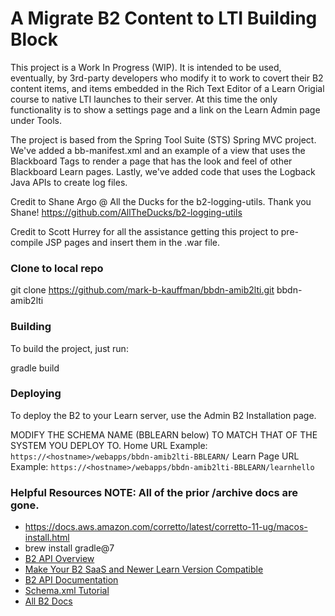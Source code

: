 A Migrate B2 Content to LTI Building Block
=====================
This project is a Work In Progress (WIP). It is intended to be used, eventually, by 3rd-party developers who modify it to work to covert their B2 content items, and items embedded in the Rich Text Editor of a Learn Origial course to native LTI launches to their server. At this time the only functionality is to show a settings page and a link on the Learn Admin page under Tools.

The project is based from the Spring Tool Suite (STS) Spring MVC project. We've added a bb-manifest.xml and an example of a view that uses the Blackboard Tags to render a page that has the look and feel of other Blackboard Learn pages.
Lastly, we've added code that uses the Logback Java APIs to create log files.

Credit to Shane Argo @ All the Ducks for the b2-logging-utils. Thank you Shane!
https://github.com/AllTheDucks/b2-logging-utils

Credit to Scott Hurrey for all the assistance getting this project to pre-compile JSP pages and insert them in the .war file.

### Clone to local repo

git clone https://github.com/mark-b-kauffman/bbdn-amib2lti.git bbdn-amib2lti

### Building
To build the project, just run:

gradle build

### Deploying
To deploy the B2 to your Learn server, use the Admin B2 Installation page.

MODIFY THE SCHEMA NAME (BBLEARN below) TO MATCH THAT OF THE SYSTEM YOU DEPLOY TO.
Home URL Example: `https://<hostname>/webapps/bbdn-amib2lti-BBLEARN/`
Learn Page URL Example: `https://<hostname>/webapps/bbdn-amib2lti-BBLEARN/learnhello`

### Helpful Resources NOTE: All of the prior /archive docs are gone.
- https://docs.aws.amazon.com/corretto/latest/corretto-11-ug/macos-install.html
- brew install gradle@7
- [B2 API Overview](https://github.com/blackboard/blackboard.github.io/blob/Backup/learn/B2s/Building%20Blocks%20API%20Overview.md)
- [Make Your B2 SaaS and Newer Learn Version Compatible](https://github.com/blackboard/blackboard.github.io/blob/Backup/learn/B2s/Preparing%20Your%20Building%20Blocks%20For%20Learn%20SaaS%20and%20Newer%20Learn%20Versions.md)
- [B2 API Documentation](https://github.com/blackboard/blackboard.github.io/blob/Backup/learn/B2s/Building%20Block%20API%20Documentation.md)
- [Schema.xml Tutorial](https://github.com/blackboard/blackboard.github.io/blob/Backup/learn/B2s/Tutorial%20-%20Schema%20XML.md)
- [All B2 Docs](https://github.com/blackboard/blackboard.github.io/tree/Backup/learn/B2sd)

